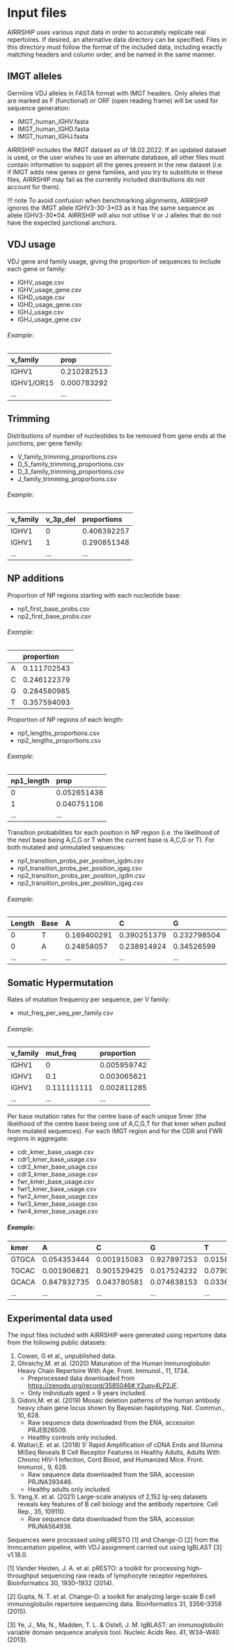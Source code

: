# Input files

AIRRSHIP uses various input data in order to accurately replicate real repertoires. 
If desired, an alternative data directory can be specified. Files in this directory must follow the format of the included data, including exactly matching headers and column order, and be named in the same manner.

## IMGT alleles

Germline VDJ alleles in FASTA format with IMGT headers. Only alleles that are marked as F (functional) or ORF (open reading frame) will be used for sequence generation:

* IMGT_human_IGHV.fasta
* IMGT_human_IGHD.fasta
* IMGT_human_IGHJ.fasta

AIRRSHIP includes the IMGT dataset as of 18.02.2022. If an updated dataset is used, or the user wishes to use an alternate database, all other files must contain information to support all the genes present in the new dataset (i.e. if IMGT adds new genes or gene families, and you try to substitute in these files, AIRRSHIP may fail as the currently included distributions do not account for them).

!!! note
    To avoid confusion when benchmarking alignments, AIRRSHIP ignores the IMGT allele IGHV3-30-3\*03 as it has the same sequence as allele IGHV3-30\*04. AIRRSHIP will also not utilise V or J alleles that do not have the expected junctional anchors.

## VDJ usage

VDJ gene and family usage, giving the proportion of sequences to include each gene or family:

* IGHV_usage.csv
* IGHV_usage_gene.csv
* IGHD_usage.csv
* IGHD_usage_gene.csv
* IGHJ_usage.csv
* IGHJ_usage_gene.csv

###### Example: 

| v_family   | prop        |
| :--------- | :---------- |
| IGHV1      | 0.210282513 |
| IGHV1/OR15 | 0.000783292 |
| ...        | ...         |

## Trimming

Distributions of number of nucleotides to be removed from gene ends at the junctions, per gene family:

* V_family_trimming_proportions.csv
* D_5_family_trimming_proportions.csv
* D_3_family_trimming_proportions.csv
* J_family_trimming_proportions.csv

###### Example: 

| v_family | v_3p_del | proportions |
| :------- | :------- | :---------- |
| IGHV1    | 0        | 0.406392257 |
| IGHV1    | 1        | 0.290851348 |
|  ...     | ...      | ...         |

## NP additions

Proportion of NP regions starting with each nucleotide base:

* np1_first_base_probs.csv
* np2_first_base_probs.csv

###### Example:

|     | proportion  |
| :-- | :---------- |
| A   | 0.111702543 |
| C   | 0.246122379 |
| G   | 0.284580985 |
| T   | 0.357594093 |

Proportion of NP regions of each length:

* np1_lengths_proportions.csv
* np2_lengths_proportions.csv

###### Example:

| np1_length | prop        |
| :--------- | :---------- |
| 0          | 0.052651438 |
| 1          | 0.040751106 |
| ...        | ...         |

Transition probabilities for each position in NP region (i.e. the likelihood of the next base being A,C,G or T when the current base is A,C,G or T). For both mutated and unmutated sequences:

* np1_transition_probs_per_position_igdm.csv
* np1_transition_probs_per_position_igag.csv
* np2_transition_probs_per_position_igdm.csv
* np2_transition_probs_per_position_igag.csv

###### Example:

| Length | Base | A           | C           | G           | T           |
| :----- | :--- | :---------- | :---------- | :---------- | :---------- |
| 0      | T    | 0.169400291 | 0.390251379 | 0.232798504 | 0.207549826 |
| 0      | A    | 0.24858057  | 0.238914924 | 0.34526599  | 0.167238516 |
| ...    | ...  | ...         | ...         | ...         | ...         |

## Somatic Hypermutation

Rates of mutation frequency per sequence, per V family:

* mut_freq_per_seq_per_family.csv

###### Example:

| v_family | mut_freq    | proportion  |
| :------- | :---------- | :---------- |
| IGHV1    | 0           | 0.005959742 |
| IGHV1    | 0.1         | 0.003065621 |
| IGHV1    | 0.111111111 | 0.002811285 |
| ...       | ...        | ...         |

Per base mutation rates for the centre base of each unique 5mer (the likelihood of the centre base being one of A,C,G,T for that kmer when pulled from mutated sequences). For each IMGT region and for the CDR and FWR regions in aggregate:

* cdr_kmer_base_usage.csv
* cdr1_kmer_base_usage.csv
* cdr2_kmer_base_usage.csv
* cdr3_kmer_base_usage.csv
* fwr_kmer_base_usage.csv
* fwr1_kmer_base_usage.csv
* fwr2_kmer_base_usage.csv
* fwr3_kmer_base_usage.csv
* fwr4_kmer_base_usage.csv

##### Example:

| kmer  | A           | C           | G           | T           |
| :---- | :---------- | :---------- | :---------- | :---------- |
| GTGCA | 0.054353444 | 0.001915083 | 0.927897253 | 0.015834221 |
| TGCAC | 0.001906821 | 0.901529425 | 0.017524232 | 0.079039522 |
| GCACA | 0.847932735 | 0.043780581 | 0.074638153 | 0.033648531 |
| ...   | ...         | ...         | ...         | ...         |


## Experimental data used

The input files included with AIRRSHIP were generated using repertoire data from the following public datasets:

1. Cowan, G et al., unpublished data.
2.	Ghraichy,M. et al. (2020) Maturation of the Human Immunoglobulin Heavy Chain Repertoire With Age. Front. Immunol., 11, 1734.
    * Preprocessed data downloaded from https://zenodo.org/record/3585046#.Y2upy4LP2JF.
    * Only individuals aged > 9 years included.
3.	Gidoni,M. et al. (2019) Mosaic deletion patterns of the human antibody heavy chain gene locus shown by Bayesian haplotyping. Nat. Commun., 10, 628.
    * Raw sequence data downloaded from the ENA, accession PRJEB26509.
    * Healthy controls only included.
4.	Waltari,E. et al. (2018) 5′ Rapid Amplification of cDNA Ends and Illumina MiSeq Reveals B Cell Receptor Features in Healthy Adults, Adults With Chronic HIV-1 Infection, Cord Blood, and Humanized Mice. Front. Immunol., 9, 628.
    * Raw sequence data downloaded from the SRA, accession PRJNA393446.
    * Healthy adults only included.
5.	Yang,X. et al. (2021) Large-scale analysis of 2,152 Ig-seq datasets reveals key features of B cell biology and the antibody repertoire. Cell Rep., 35, 109110.
    * Raw sequence data downloaded from the SRA, accession PRJNA564936.

Sequences were processed using pRESTO [1] and Change-O [2] from the Immcantation pipeline, with VDJ assignment carried out using IgBLAST [3] v1.18.0.

[1]	Vander Heiden, J. A. et al. pRESTO: a toolkit for processing high-throughput sequencing raw reads of lymphocyte receptor repertoires. Bioinformatics 30, 1930–1932 (2014). 

[2]	Gupta, N. T. et al. Change-O: a toolkit for analyzing large-scale B cell immunoglobulin repertoire sequencing data. Bioinformatics 31, 3356–3358 (2015).

[3]	Ye, J., Ma, N., Madden, T. L. & Ostell, J. M. IgBLAST: an immunoglobulin variable domain sequence analysis tool. Nucleic Acids Res. 41, W34–W40 (2013).




